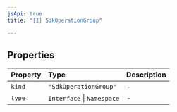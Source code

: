 ```yaml
---
jsApi: true
title: "[I] SdkOperationGroup"

---
```

## Properties

| Property | Type | Description |
| :------ | :------ | :------ |
| `kind` | `"SdkOperationGroup"` | - |
| `type` | `Interface` \| `Namespace` | - |
